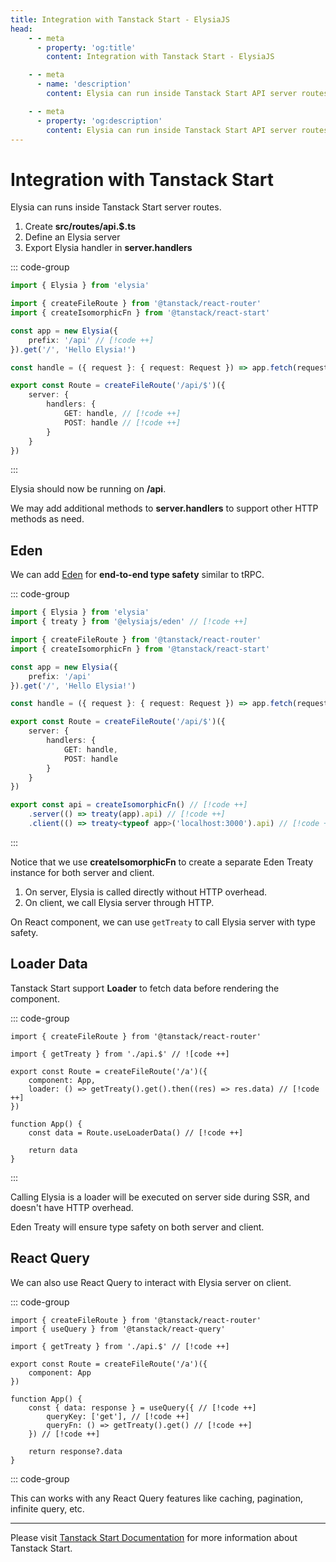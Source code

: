 ```yaml
---
title: Integration with Tanstack Start - ElysiaJS
head:
    - - meta
      - property: 'og:title'
        content: Integration with Tanstack Start - ElysiaJS

    - - meta
      - name: 'description'
        content: Elysia can run inside Tanstack Start API server routes, and both works in Data Loader or with Tanstack React Query with type safety using Eden.

    - - meta
      - property: 'og:description'
        content: Elysia can run inside Tanstack Start API server routes, and both works in Data Loader or with Tanstack React Query with type safety using Eden.
---
```


# Integration with Tanstack Start

Elysia can runs inside Tanstack Start server routes.

1. Create **src/routes/api.$.ts**
2. Define an Elysia server
3. Export Elysia handler in **server.handlers**

::: code-group

```typescript [src/routes/api.$.ts]
import { Elysia } from 'elysia'

import { createFileRoute } from '@tanstack/react-router'
import { createIsomorphicFn } from '@tanstack/react-start'

const app = new Elysia({
	prefix: '/api' // [!code ++]
}).get('/', 'Hello Elysia!')

const handle = ({ request }: { request: Request }) => app.fetch(request) // [!code ++]

export const Route = createFileRoute('/api/$')({
	server: {
		handlers: {
			GET: handle, // [!code ++]
			POST: handle // [!code ++]
		}
	}
})
```

:::

Elysia should now be running on **/api**.

We may add additional methods to **server.handlers** to support other HTTP methods as need.

## Eden

We can add [Eden](/eden/overview.html) for **end-to-end type safety** similar to tRPC.

::: code-group

```typescript [src/routes/api.$.ts]
import { Elysia } from 'elysia'
import { treaty } from '@elysiajs/eden' // [!code ++]

import { createFileRoute } from '@tanstack/react-router'
import { createIsomorphicFn } from '@tanstack/react-start'

const app = new Elysia({
	prefix: '/api'
}).get('/', 'Hello Elysia!')

const handle = ({ request }: { request: Request }) => app.fetch(request)

export const Route = createFileRoute('/api/$')({
	server: {
		handlers: {
			GET: handle,
			POST: handle
		}
	}
})

export const api = createIsomorphicFn() // [!code ++]
	.server(() => treaty(app).api) // [!code ++]
	.client(() => treaty<typeof app>('localhost:3000').api) // [!code ++]
```

:::

Notice that we use **createIsomorphicFn** to create a separate Eden Treaty instance for both server and client.
1. On server, Elysia is called directly without HTTP overhead.
2. On client, we call Elysia server through HTTP.

On React component, we can use `getTreaty` to call Elysia server with type safety.

## Loader Data
Tanstack Start support **Loader** to fetch data before rendering the component.

::: code-group

```tsx [src/routes/index.tsx]
import { createFileRoute } from '@tanstack/react-router'

import { getTreaty } from './api.$' // ![code ++]

export const Route = createFileRoute('/a')({
	component: App,
	loader: () => getTreaty().get().then((res) => res.data) // [!code ++]
})

function App() {
	const data = Route.useLoaderData() // [!code ++]

	return data
}
```

:::

Calling Elysia is a loader will be executed on server side during SSR, and doesn't have HTTP overhead.

Eden Treaty will ensure type safety on both server and client.

## React Query
We can also use React Query to interact with Elysia server on client.

::: code-group

```tsx [src/routes/index.tsx]
import { createFileRoute } from '@tanstack/react-router'
import { useQuery } from '@tanstack/react-query'

import { getTreaty } from './api.$' // [!code ++]

export const Route = createFileRoute('/a')({
	component: App
})

function App() {
	const { data: response } = useQuery({ // [!code ++]
		queryKey: ['get'], // [!code ++]
		queryFn: () => getTreaty().get() // [!code ++]
	}) // [!code ++]

	return response?.data
}
```

::: code-group

This can works with any React Query features like caching, pagination, infinite query, etc.

---

Please visit [Tanstack Start Documentation](https://tanstack.com/start) for more information about Tanstack Start.
